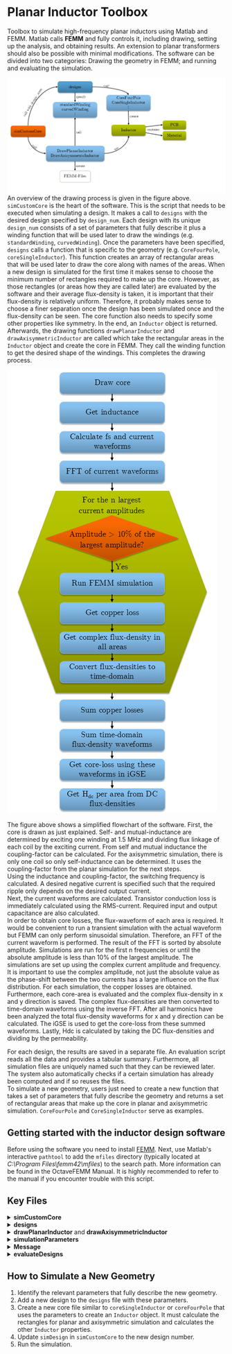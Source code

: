 # Planar Inductor Toolbox
Toolbox to simulate high-frequency planar inductors using Matlab and FEMM. Matlab calls **FEMM** and fully controls it, including drawing, setting up the analysis, and obtaining results. An extension to planar transformers should also be possible with minimal modifications. The software can be divided into two categories: Drawing the geometry in FEMM; and running and evaluating the simulation.

![Overview of the different parts of the simulation software responsible for the drawing phase.](figures/Simulation_Script_Draw.png)
An overview of the drawing process is given in the figure above. `simCustomCore` is the heart of the software. This is the script that needs to be executed when simulating a design. It makes a call to `designs` with the desired design specified by `design_num`. Each design with its unique `design_num` consists of a set of parameters that fully describe it plus a winding function that will be used later to draw the windings (e.g. `standardWinding`, `curvedWinding`). Once the parameters have been specified, `designs` calls a function that is specific to the geometry (e.g. `CoreFourPole`, `coreSingleInductor`). This function creates an array of rectangular areas that will be used later to draw the core along with names of the areas. 
When a new design is simulated for the first time it makes sense to choose the minimum number of rectangles required to make up the core. However, as those rectangles (or areas how they are called later) are evaluated by the software and their average flux-density is taken, it is important that their flux-density is relatively uniform. Therefore, it probably makes sense to choose a finer separation once the design has been simulated once and the flux-density can be seen. 
The core function also needs to specify some other properties like symmetry. In the end, an `Inductor` object is returned. Afterwards, the drawing functions `drawPlanarInductor` and `drawAxisymmetricInductor` are called which take the rectangular areas in the `Inductor` object and create the core in FEMM. They call the winding function to get the desired shape of the windings. This completes the drawing process.  


![Flowchart of the simulation script. The process is run twice, once for the planar simulation and once for the axisymmetric simulation.](figures/Simulation_Script_Evaluate.png)

The figure above shows a simplified flowchart of the software. First, the core is drawn as just explained. Self- and mutual-inductance are determined by exciting one winding at 1.5 MHz and dividing flux linkage of each coil by the exciting current. From self and mutual inductance the coupling-factor can be calculated.
For the axisymmetric simulation, there is only one coil so only self-inductance can be determined. It uses the coupling-factor from the planar simulation for the next steps.  
Using the inductance and coupling-factor, the switching frequency is calculated. A desired negative current is specified such that the required ripple only depends on the desired output current.  
Next, the current waveforms are calculated. Transistor conduction loss is immediately calculated using the RMS-current. Required input and output capacitance are also calculated.  
In order to obtain core losses, the flux-waveform of each area is required. It would be convenient to run a transient simulation with the actual waveform but FEMM can only perform sinusoidal simulation. Therefore, an FFT of the current waveform is performed. The result of the FFT is sorted by absolute amplitude. Simulations are run for the first n frequencies or until the absolute amplitude is less than 10% of the largest amplitude. The simulations are set up using the complex current amplitude and frequency. It is important to use the complex amplitude, not just the absolute value as the phase-shift between the two currents has a large influence on the flux distribution. For each simulation, the copper losses are obtained. Furthermore, each core-area is evaluated and the complex flux-density in x and y direction is saved. The complex flux-densities are then converted to time-domain waveforms using the inverse FFT. After all harmonics have been analyzed the total flux-density waveforms for x and y direction can be calculated. The iGSE is used to get the core-loss from these summed waveforms. Lastly, Hdc is calculated by taking the DC flux-densities and dividing by the permeability.  

For each design, the results are saved in a separate file. An evaluation script reads all the data and provides a tabular summary. Furthermore, all simulation files are uniquely named such that they can be reviewed later. The system also automatically checks if a certain simulation has already been computed and if so reuses the files.  
To simulate a new geometry, users just need to create a new function that takes a set of parameters that fully describe the geometry and returns a set of rectangular areas that make up the core in planar and axisymmetric simulation. `CoreFourPole` and `CoreSingleInductor` serve as examples.


## Getting started with the inductor design software
Before using the software you need to install [FEMM](https://www.femm.info/wiki/HomePage). Next, use Matlab's interactive `pathtool` to add the `mfiles` directory (typically located at *C:\Program Files\femm42\mfiles*) to the search path. More information can be found in the OctaveFEMM Manual. It is highly recommended to refer to the manual if you encounter trouble with this script.

## Key Files

<details>
<summary><strong>simCustomCore</strong></summary>
<p>This script is the heart of the program. It calls all the other functions and executes the algorithm described above. Run this script to simulate a design. </p>
</details>

<details>
<summary><strong>designs</strong></summary>
<p>
All designs are specified here. A design is a fully parametrized core of a certain geometry. Each design, with its unique design number, consists of:
<ul>
<li>A set of parameters that fully describe it</li>
<li>A winding function that will be used later to draw the windings</li>
</ul>

Implemented winding functions:
<ul>
`standardWinding`
`standardWindingEdge`
`curvedWinding`
</ul>

Once parameters are specified, `designs` calls a geometry-specific function that:
<ul>
<li>Creates an array of rectangular areas for core drawing</li>
<li>Names the areas</li>
<li>Specifies properties like symmetry</li>
</ul>

Implemented core functions:
<ul>
`coreSingleInductor`
`coreFourPole`
</ul>

An <strong>Inductor</strong> object is returned.
</p>
</details>

<details>
<summary><strong>drawPlanarInductor</strong> and <strong>drawAxisymmetricInductor</strong></summary>
<p>These functions take an `Inductor` object and use it to create the design in FEMM.</p>
</details>

<details>
<summary><strong>simulationParameters</strong></summary>
<p>This file controls the behavior of `simCustomCore` and the FEMM solver, specifying parameters such as operating point and desired ripple.</p>
</details>

<details>
<summary><strong>Message</strong></summary>
<p>
To not only print to the console but also store output in a logfile, `simCustomCore` creates a `Message` object that prints to the console and saves to the logfile simultaneously.
</p>
</details>

<details>
<summary><strong>evaluateDesigns</strong></summary>
<p>
After simulating a few designs using `simCustomCore`, use this script to compare them.
</p>
</details>

## How to Simulate a New Geometry

1. Identify the relevant parameters that fully describe the new geometry.
2. Add a new design to the `designs` file with these parameters.
3. Create a new core file similar to `coreSingleInductor` or `coreFourPole` that uses the parameters to create an `Inductor` object. It must calculate the rectangles for planar and axisymmetric simulation and calculates the other `Inductor` properties.
4. Update `simDesign` in `simCustomCore` to the new design number.
5. Run the simulation.